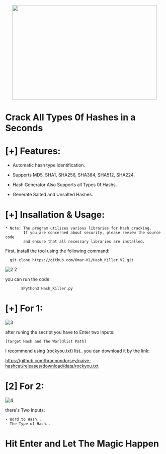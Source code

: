 <p align="center">
  <img width="460" height="300" src="https://user-images.githubusercontent.com/113283571/216542985-c2e838aa-7624-48fe-a5f2-cfc26960d461.png">
</p>



# Crack All Types 0f Hashes in a Seconds #



# [+] Features:

- Automatic hash type identification.

- Supports MD5, SHA1, SHA256, SHA384, SHA512, SHA224.

- Hash Generator Also Supports all Types 0f Hashs.

- Generate Salted and Unsalted Hashes. 


# [+] Insallation & Usage:

    * Note: The program utilizes various libraries for hash cracking. 
            If you are concerned about security, please review the source code  
            and ensure that all necessary libraries are installed.
            
 
First, install the tool using the following command:

      git clone https://github.com/Omar-KL/Hash_Killer.V2.git
        
![2 2](https://user-images.githubusercontent.com/113283571/216544873-58dbbb01-fd27-479b-bcb2-bd25258145bf.png)

 you can run the code:

           $Python3 Hash_Killer.py
    
# [+] For 1:

![3](https://user-images.githubusercontent.com/113283571/216545433-8cf42a9c-9155-497c-bea1-65805e3faaef.png)

 
after runing the secript you have to Enter two Inputs:

    [Target Hash and The Worldlist Path] 

I recommend using (rockyou.txt) list.. you can download it by the link:


https://github.com/brannondorsey/naive-hashcat/releases/download/data/rockyou.txt

# [2] For 2:

![4](https://user-images.githubusercontent.com/113283571/216546605-386b5b11-862d-41ad-a369-ec32a8651941.png)

there's Two Inputs:

    - Word to Hash..
    - The Type of Hash..


   # Hit Enter and Let The Magic Happen # 
